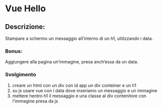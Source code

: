 Vue Hello
===
## Descrizione:
Stampare a schermo un messaggio all’interno di un h1, utilizzando i data.
### Bonus:
Aggiungere alla pagina un’immagine, presa anch’essa da un data.

### Svolgimento
1. creare un html con un div con id app un div conteiner e un h1
1. su js usare vue  con i data dove inseriamo un messaggio e un immagine
1. mettere hentro h1 il messaggio e una classe al div contenitore con l'immagine presa da js 
